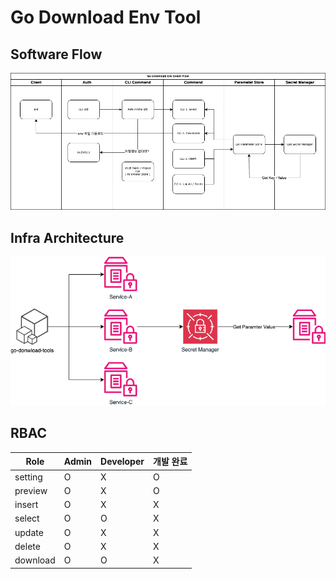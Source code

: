 # Go Download Env Tool

## Software Flow

![software-arch](./public/software_arch.png)

## Infra Architecture

![infra-arch](./public/infra-arch.png)

## RBAC

| Role     | Admin | Developer | 개발 완료 |
| -------- | ----- | --------- | --------- |
| setting  | O     | X         | O         |
| preview  | O     | X         | O         |
| insert   | O     | X         | X         |
| select   | O     | O         | X         |
| update   | O     | X         | X         |
| delete   | O     | X         | X         |
| download | O     | O         | X         |
